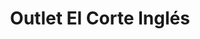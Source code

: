 ---
title: "Outlet El Corte Inglés"
url: /ferrol/outlet-el-corte-ingles/
shop: grandes almacenes
---